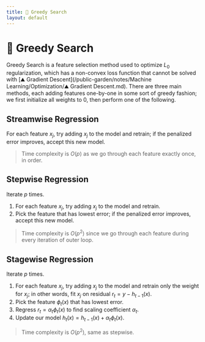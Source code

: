 ```yaml
---
title: 🔎 Greedy Search
layout: default
---
```


# 🔎 Greedy Search

Greedy Search is a feature selection method used to optimize $L_0$ regularization, which has a non-convex loss function that cannot be solved with [⛰️ Gradient Descent](/public-garden/notes/Machine Learning/Optimization/⛰️ Gradient Descent.md). There are three main methods, each adding features one-by-one in some sort of greedy fashion; we first initialize all weights to $0$, then perform one of the following.

## Streamwise Regression
For each feature $x_j$, try adding $x_j$ to the model and retrain; if the penalized error improves, accept this new model.

> Time complexity is $O(p)$ as we go through each feature exactly once, in order.

## Stepwise Regression
Iterate $p$ times.
1. For each feature $x_j$, try adding $x_j$ to the model and retrain.
2. Pick the feature that has lowest error; if the penalized error improves, accept this new model.

> Time complexity is $O(p^2)$ since we go through each feature during every iteration of outer loop.

## Stagewise Regression
Iterate $p$ times.
1. For each feature $x_j$, try adding $x_j$ to the model and retrain only the weight for $x_j$; in other words, fit $x_j$ on residual $r_t = y - h_{t-1}(x)$.
2. Pick the feature $\phi_t(x)$ that has lowest error.
3. Regress $r_t = \alpha_t\phi_t(x)$ to find scaling coefficient $\alpha_t$.
4. Update our model $h_t(x) = h_{t-1}(x) + \alpha_t\phi_t(x)$.

> Time complexity is $O(p^2)$, same as stepwise.